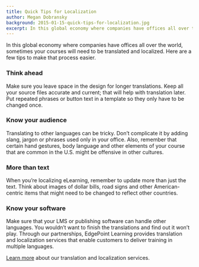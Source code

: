 ```yaml
---
title: Quick Tips for Localization
author: Megan Dobransky
background: 2015-01-15-quick-tips-for-localization.jpg
excerpt: In this global economy where companies have offices all over the world, sometimes your courses will need to be translated and localized.
---
```

In this global economy where companies have offices all over the world, sometimes your courses will need to be translated and localized. Here are a few tips to make that process easier.

### Think ahead
Make sure you leave space in the design for longer translations. Keep all your source files accurate and current; that will help with translation later. Put repeated phrases or button text in a template so they only have to be changed once.

### Know your audience
Translating to other languages can be tricky. Don’t complicate it by adding slang, jargon or phrases used only in your office. Also, remember that certain hand gestures, body language and other elements of your course that are common in the U.S. might be offensive in other cultures.

### More than text
When you’re localizing eLearning, remember to update more than just the text. Think about images of dollar bills, road signs and other American-centric items that might need to be changed to reflect other countries.   

### Know your software
Make sure that your LMS or publishing software can handle other languages. You wouldn’t want to finish the translations and find out it won’t play. Through our partnerships, EdgePoint Learning provides translation and localization services that enable customers to deliver training in multiple languages.

[Learn more](#) about our translation and localization services.
